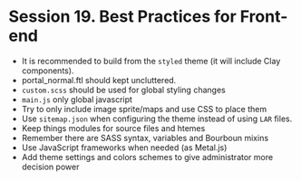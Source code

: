 # Session 19. Best Practices for Front-end

- It is recommended to build from the `styled` theme (it will include Clay components).
- portal_normal.ftl should kept uncluttered.
- `custom.scss` should be used for global styling changes
- `main.js` only global javascript
- Try to only include image sprite/maps and use CSS to place them
- Use `sitemap.json` when configuring the theme instead of using `LAR` files.
- Keep things modules for source files and htemes
- Remember there are SASS syntax, variables and Bourboun mixins
- Use JavaScript frameworks when needed (as Metal.js)
- Add theme settings and colors schemes to give administrator more decision power

